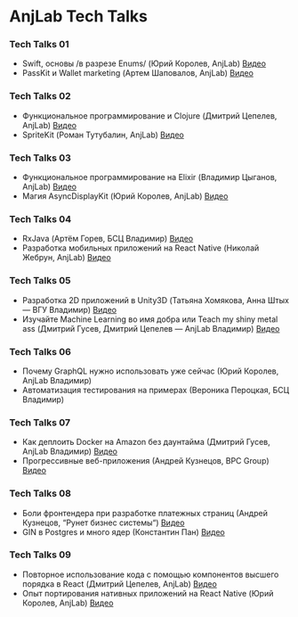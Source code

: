 # AnjLab Tech Talks

### Tech Talks 01

* Swift, основы /в разрезе Enums/ (Юрий Королев, AnjLab) [Видео](https://www.youtube.com/watch?v=SRiLue9QheY)
* PassKit и Wallet marketing (Артем Шаповалов, AnjLab) [Видео](https://www.youtube.com/watch?v=PiAJA32_rJw)

### Tech Talks 02

* Функциональное программирование и Clojure (Дмитрий Цепелев, AnjLab) [Видео](https://www.youtube.com/watch?v=IC9AzA2QLnA)
* SpriteKit (Роман Тутубалин, AnjLab) [Видео](https://www.youtube.com/watch?v=Td6RRw0myEk)

### Tech Talks 03

* Функциональное программирование на Elixir (Владимир Цыганов, AnjLab) [Видео](https://www.youtube.com/watch?v=iFmvSrKYd-I)
* Магия AsyncDisplayKit (Юрий Королев, AnjLab) [Видео](https://www.youtube.com/watch?v=jHSK_N7_lak)

### Tech Talks 04

* RxJava (Артём Горев, БСЦ Владимир) [Видео](https://www.youtube.com/watch?v=5wWAcYoha6E)
* Разработка мобильных приложений на React Native (Николай Жебрун, AnjLab) [Видео](https://www.youtube.com/watch?v=e85GjsZDwOw)

### Tech Talks 05

* Разработка 2D приложений в Unity3D (Татьяна Хомякова, Анна Штых — ВГУ Владимир) [Видео](https://www.youtube.com/watch?v=gLn5vG6KdUI)
* Изучайте Machine Learning во имя добра или Teach my shiny metal ass (Дмитрий Гусев, Дмитрий Цепелев — AnjLab Владимир) [Видео](https://www.youtube.com/watch?v=JTo2YEMAb0k)

### Tech Talks 06

* Почему GraphQL нужно использовать уже сейчас (Юрий Королев, AnjLab Владимир)
* Автоматизация тестирования на примерах (Вероника Пероцкая, БСЦ Владимир)

### Tech Talks 07

* Как деплоить Docker на Amazon без даунтайма (Дмитрий Гусев, AnjLab Владимир) [Видео](https://www.youtube.com/watch?v=kDu0cGBMiMw)
* Прогрессивные веб-приложения (Андрей Кузнецов, BPC Group) [Видео](https://www.youtube.com/watch?v=O4q2BBjyKCo)

### Tech Talks 08

* Боли фронтендера при разработке платежных страниц (Андрей Кузнецов, “Рунет бизнес системы“) [Видео](https://www.youtube.com/watch?v=cNoHHTou5xA)
* GIN в Postgres и много ядер (Константин Пан) [Видео](https://www.youtube.com/watch?v=uB1Fq-FFbJA)

### Tech Talks 09

* Повторное использование кода с помощью компонентов высшего порядка в React (Дмитрий Цепелев, AnjLab) [Видео](https://www.youtube.com/watch?v=eVWeRo4BOZE)
* Опыт портирования нативных приложений на React Native (Юрий Королев, AnjLab) [Видео](https://www.youtube.com/watch?v=3icBA6GktRU)